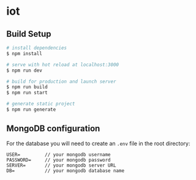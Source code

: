 # iot

## Build Setup

```bash
# install dependencies
$ npm install

# serve with hot reload at localhost:3000
$ npm run dev

# build for production and launch server
$ npm run build
$ npm run start

# generate static project
$ npm run generate
```

## MongoDB configuration

For the database you will need to create an `.env` file in the root directory:

    USER=         // your mongodb username
    PASSWORD=     // your mongodb password
    SERVER=       // your mongodb server URL
    DB=           // your mongodb database name
